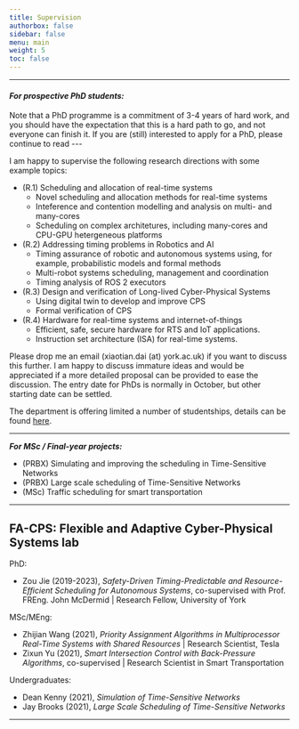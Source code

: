 ```yaml
---
title: Supervision
authorbox: false
sidebar: false
menu: main
weight: 5
toc: false
---
```


---

#### *For prospective PhD students:*

Note that a PhD programme is a commitment of 3-4 years of hard work, and you should have the expectation that this is a hard path to go, and not everyone can finish it. If you are (still) interested to apply for a PhD, please continue to read ---

I am happy to supervise the following research directions with some example topics:

- (R.1) Scheduling and allocation of real-time systems
    - Novel scheduling and allocation methods for real-time systems
    - Inteference and contention modelling and analysis on multi- and many-cores
    - Scheduling on complex architetures, including many-cores and CPU-GPU hetergeneous platforms
- (R.2) Addressing timing problems in Robotics and AI
    - Timing assurance of robotic and autonomous systems using, for example, probabilistic models and formal methods
    - Multi-robot systems scheduling, management and coordination
    - Timing analysis of ROS 2 executors
- (R.3) Design and verification of Long-lived Cyber-Physical Systems
    - Using digital twin to develop and improve CPS
    - Formal verification of CPS
- (R.4) Hardware for real-time systems and internet-of-things
    - Efficient, safe, secure hardware for RTS and IoT applications.
    - Instruction set architecture (ISA) for real-time systems.

Please drop me an email (xiaotian.dai (at) york.ac.uk) if you want to discuss this further. I am happy to discuss immature ideas and would be appreciated if a more detailed proposal can be provided to ease the discussion. The entry date for PhDs is normally in October, but other starting date can be settled.

The department is offering limited a number of studentships, details can be found [here](https://www.cs.york.ac.uk/postgraduate/research-degrees/sets-doctoral-centre/).

---

***For MSc / Final-year projects:***

- (PRBX) Simulating and improving the scheduling in Time-Sensitive Networks
- (PRBX) Large scale scheduling of Time-Sensitive Networks
- (MSc) Traffic scheduling for smart transportation

---

## FA-CPS: Flexible and Adaptive Cyber-Physical Systems lab

PhD:
- Zou Jie (2019-2023), *Safety-Driven Timing-Predictable and Resource-Efficient Scheduling for Autonomous Systems*, co-supervised with Prof. FREng. John McDermid | Research Fellow, University of York 

MSc/MEng:
- Zhijian Wang (2021), *Priority Assignment Algorithms in Multiprocessor Real-Time Systems with Shared Resources* | Research Scientist, Tesla
- Zixun Yu (2021), *Smart Intersection Control with Back-Pressure Algorithms*, co-supervised | Research Scientist in Smart Transportation

Undergraduates:
- Dean Kenny (2021), *Simulation of Time-Sensitive Networks*
- Jay Brooks (2021), *Large Scale Scheduling of Time-Sensitive Networks*

---
